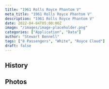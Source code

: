 ```yaml
---
title: "1961 Rolls Royce Phantom V"
meta_title: "1961 Rolls Royce Phantom V"
description: "1961 Rolls Royce Phantom V"
date: 2022-04-04T05:00:00Z
image: "/images/image-placeholder.png"
categories: ["Application", "Data"]
author: "Stewart Bennell"
tags: ["8 Passengers", "White", "Royce Cloud"]
draft: false
---
```

## History

## Photos
